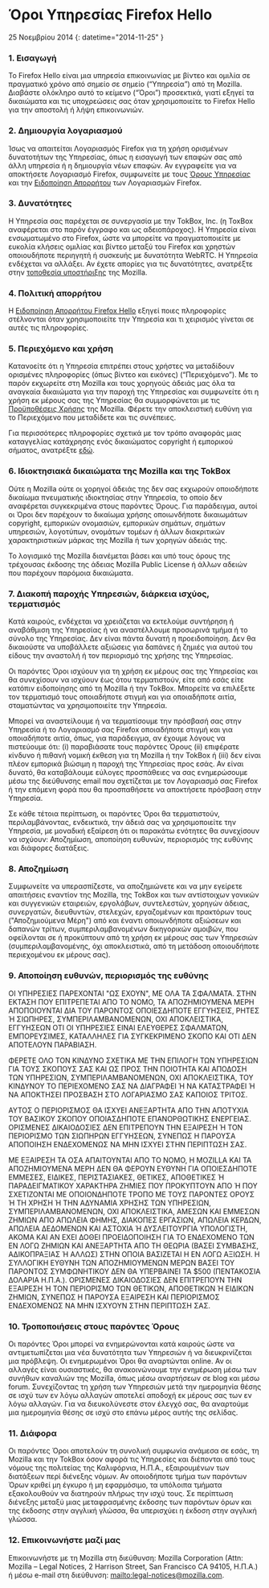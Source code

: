 # Όροι Υπηρεσίας Firefox Hello

25 Νοεμβρίου 2014
{: datetime="2014-11-25" }

### 1. Εισαγωγή 

Το Firefox Hello είναι μια υπηρεσία επικοινωνίας με βίντεο και ομιλία σε πραγματικό χρόνο από σημείο σε σημείο (“Υπηρεσία”) από τη Mozilla.  Διαβάστε ολόκληρο αυτό το κείμενο (“Όροι”) προσεκτικά, γιατί εξηγεί τα δικαιώματα και τις υποχρεώσεις σας όταν χρησιμοποιείτε το Firefox Hello για την αποστολή ή λήψη επικοινωνιών.

### 2. Δημιουργία λογαριασμού

Ίσως να απαιτείται Λογαριασμός Firefox για τη χρήση ορισμένων δυνατοτήτων της Υπηρεσίας, όπως η εισαγωγή των επαφών σας από άλλη υπηρεσία ή η δημιουργία νέων επαφών.  Αν εγγραφείτε για να αποκτήσετε Λογαριασμό Firefox, συμφωνείτε με τους [Όρους Υπηρεσίας](https://www.mozilla.org/en-US/about/legal/terms/services) και την [Ειδοποίηση Απορρήτου](https://www.mozilla.org/en-US/privacy/firefox-cloud) των Λογαριασμών Firefox.

### 3. Δυνατότητες

Η Υπηρεσία σας παρέχεται σε συνεργασία με την TokBox, Inc. (η ToxBox αναφέρεται στο παρόν έγγραφο και ως αδειοπάροχος).  Η Υπηρεσία είναι ενσωματωμένο στο Firefox, ώστε να μπορείτε να πραγματοποιείτε με ευκολία κλήσεις ομιλίας και βίντεο μεταξύ του Firefox και χρηστών οποιουδήποτε περιηγητή ή συσκευής με δυνατότητα WebRTC.  Η Υπηρεσία ενδέχεται να αλλάξει.  Αν έχετε απορίες για τις δυνατότητες, ανατρέξτε στην [τοποθεσία υποστήριξης](https://support.mozilla.org/products/firefox) της Mozilla. 

### 4. Πολιτική απορρήτου

Η [Ειδοποίηση Απορρήτου Firefox Hello](https://www.mozilla.org/privacy/) εξηγεί ποιες πληροφορίες στέλνονται όταν χρησιμοποιείτε την Υπηρεσία και τι χειρισμός γίνεται σε αυτές τις πληροφορίες.

### 5. Περιεχόμενο και χρήση 

Κατανοείτε ότι η Υπηρεσία επιτρέπει στους χρήστες να μεταδίδουν ορισμένες πληροφορίες (όπως βίντεο και εικόνες) (“Περιεχόμενο”).  Με το παρόν εκχωρείτε στη Mozilla και τους χορηγούς άδειάς μας όλα τα αναγκαία δικαιώματα για την παροχή της Υπηρεσίας και συμφωνείτε ότι η χρήση εκ μέρους σας της Υπηρεσίας θα συμμορφώνεται με τις [Προϋποθέσεις Χρήσης](https://www.mozilla.org/about/legal/acceptable-use) της Mozilla. Φέρετε την αποκλειστική ευθύνη για το Περιεχόμενο που μεταδίδετε και τις συνέπειες. 

Για περισσότερες πληροφορίες σχετικά με τον τρόπο αναφοράς μιας καταγγελίας κατάχρησης ενός δικαιώματος copyright ή εμπορικού σήματος, ανατρέξτε [εδώ](https://www.mozilla.org/about/legal/report-abuse/).

### 6. Ιδιοκτησιακά δικαιώματα της Mozilla και της TokBox

Ούτε η Mozilla ούτε οι χορηγοί άδειάς της δεν σας εκχωρούν οποιοδήποτε δικαίωμα πνευματικής ιδιοκτησίας στην Υπηρεσία, το οποίο δεν αναφέρεται συγκεκριμένα στους παρόντες Όρους.  Για παράδειγμα, αυτοί οι Όροι δεν παρέχουν το δικαίωμα χρήσης οποιωνδήποτε δικαιωμάτων copyright, εμπορικών ονομασιών, εμπορικών σημάτων, σημάτων υπηρεσιών, λογοτύπων, ονομάτων τομέων ή άλλων διακριτικών χαρακτηριστικών μάρκας της Mozilla ή των χορηγών άδειάς της.  

Το λογισμικό της Mozilla διανέμεται βάσει και υπό τους όρους της τρέχουσας έκδοσης της άδειας Mozilla Public License ή άλλων αδειών που παρέχουν παρόμοια δικαιώματα.

### 7. Διακοπή παροχής Υπηρεσιών, διάρκεια ισχύος, τερματισμός

Κατά καιρούς, ενδέχεται να χρειάζεται να εκτελούμε συντήρηση ή αναβάθμιση της Υπηρεσίας ή να αναστέλλουμε προσωρινά τμήμα ή το σύνολο της Υπηρεσίας. Δεν είναι πάντα δυνατή η προειδοποίηση. Δεν θα δικαιούστε να υποβάλλετε αξιώσεις για δαπάνες ή ζημιές για αυτού του είδους την αναστολή ή τον περιορισμό της χρήσης της Υπηρεσίας.

Οι παρόντες Όροι ισχύουν για τη χρήση εκ μέρους σας της Υπηρεσίας και θα συνεχίσουν να ισχύουν έως ότου τερματιστούν, είτε από εσάς είτε κατόπιν ειδοποίησης από τη Mozilla ή την TokBox. Μπορείτε να επιλέξετε τον τερματισμό τους οποιαδήποτε στιγμή και για οποιαδήποτε αιτία, σταματώντας να χρησιμοποιείτε την Υπηρεσία.

Μπορεί να αναστείλουμε ή να τερματίσουμε την πρόσβασή σας στην Υπηρεσία ή το Λογαριασμό σας Firefox οποιαδήποτε στιγμή και για οποιαδήποτε αιτία, όπως, για παράδειγμα, αν έχουμε λόγους να πιστεύουμε ότι: (i) παραβιάσατε τους παρόντες Όρους (ii) επιφέρατε κίνδυνο ή πιθανή νομική έκθεση για τη Mozilla ή την TokBox ή (iii) δεν είναι πλέον εμπορικά βιώσιμη η παροχή της Υπηρεσίας προς εσάς. Αν είναι δυνατό, θα καταβάλουμε εύλογες προσπάθειες να σας ενημερώσουμε μέσω της διεύθυνσης email που σχετίζεται με τον Λογαριασμό σας Firefox ή την επόμενη φορά που θα προσπαθήσετε να αποκτήσετε πρόσβαση στην Υπηρεσία.

Σε κάθε τέτοια περίπτωση, οι παρόντες Όροι θα τερματιστούν, περιλαμβάνοντας, ενδεικτικά, την άδειά σας να χρησιμοποιείτε την Υπηρεσία, με μοναδική εξαίρεση ότι οι παρακάτω ενότητες θα συνεχίσουν να ισχύουν: Αποζημίωση, αποποίηση ευθυνών, περιορισμός της ευθύνης και διάφορες διατάξεις.

### 8. Αποζημίωση

Συμφωνείτε να υπερασπίζεστε, να αποζημιώνετε και να μην εγείρετε απαιτήσεις εναντίον της Mozilla, της TokBox και των αντίστοιχων γονικών και συγγενικών εταιρειών, εργολάβων, συντελεστών, χορηγών άδειας, συνεργατών, διευθυντών, στελεχών, εργαζομένων και πρακτόρων τους ("Αποζημιούμενα Μέρη") από και έναντι οποιωνδήποτε αξιώσεων και δαπανών τρίτων, συμπεριλαμβανομένων δικηγορικών αμοιβών, που οφείλονται σε ή προκύπτουν από τη χρήση εκ μέρους σας των Υπηρεσιών (συμπεριλαμβανομένης, όχι αποκλειστικά, από τη μετάδοση οποιουδήποτε περιεχομένου εκ μέρους σας).

### 9. Αποποίηση ευθυνών, περιορισμός της ευθύνης

ΟΙ ΥΠΗΡΕΣΙΕΣ ΠΑΡΕΧΟΝΤΑΙ "ΩΣ ΕΧΟΥΝ", ΜΕ ΟΛΑ ΤΑ ΣΦΑΛΜΑΤΑ. ΣΤΗΝ ΕΚΤΑΣΗ ΠΟΥ ΕΠΙΤΡΕΠΕΤΑΙ ΑΠΟ ΤΟ ΝΟΜΟ, ΤΑ ΑΠΟΖΗΜΙΟΥΜΕΝΑ ΜΕΡΗ ΑΠΟΠΟΙΟΥΝΤΑΙ ΔΙΑ ΤΟΥ ΠΑΡΟΝΤΟΣ ΟΠΟΙΕΣΔΗΠΟΤΕ ΕΓΓΥΗΣΕΙΣ, ΡΗΤΕΣ Ή ΣΙΩΠΗΡΕΣ, ΣΥΜΠΕΡΙΛΑΜΒΑΝΟΜΕΝΩΝ, ΟΧΙ ΑΠΟΚΛΕΙΣΤΙΚΑ, ΕΓΓΥΗΣΕΩΝ ΟΤΙ ΟΙ ΥΠΗΡΕΣΙΕΣ ΕΙΝΑΙ ΕΛΕΥΘΕΡΕΣ ΣΦΑΛΜΑΤΩΝ, ΕΜΠΟΡΕΥΣΙΜΕΣ, ΚΑΤΑΛΛΗΛΕΣ ΓΙΑ ΣΥΓΚΕΚΡΙΜΕΝΟ ΣΚΟΠΟ ΚΑΙ ΟΤΙ ΔΕΝ ΑΠΟΤΕΛΟΥΝ ΠΑΡΑΒΙΑΣΗ.

ΦΕΡΕΤΕ ΟΛΟ ΤΟΝ ΚΙΝΔΥΝΟ ΣΧΕΤΙΚΑ ΜΕ ΤΗΝ ΕΠΙΛΟΓΗ ΤΩΝ ΥΠΗΡΕΣΙΩΝ ΓΙΑ ΤΟΥΣ ΣΚΟΠΟΥΣ ΣΑΣ ΚΑΙ ΩΣ ΠΡΟΣ ΤΗΝ ΠΟΙΟΤΗΤΑ ΚΑΙ ΑΠΟΔΟΣΗ ΤΩΝ ΥΠΗΡΕΣΙΩΝ, ΣΥΜΠΕΡΙΛΑΜΒΑΝΟΜΕΝΩΝ, ΟΧΙ ΑΠΟΚΛΕΙΣΤΙΚΑ, ΤΟΥ ΚΙΝΔΥΝΟΥ ΤΟ ΠΕΡΙΕΧΟΜΕΝΟ ΣΑΣ ΝΑ ΔΙΑΓΡΑΦΕΙ Ή ΝΑ ΚΑΤΑΣΤΡΑΦΕΙ Ή ΝΑ ΑΠΟΚΤΗΣΕΙ ΠΡΟΣΒΑΣΗ ΣΤΟ ΛΟΓΑΡΙΑΣΜΟ ΣΑΣ ΚΑΠΟΙΟΣ ΤΡΙΤΟΣ.

ΑΥΤΟΣ Ο ΠΕΡΙΟΡΙΣΜΟΣ ΘΑ ΙΣΧΥΕΙ ΑΝΕΞΑΡΤΗΤΑ ΑΠΟ ΤΗΝ ΑΠΟΤΥΧΙΑ ΤΟΥ ΒΑΣΙΚΟΥ ΣΚΟΠΟΥ ΟΠΟΙΑΣΔΗΠΟΤΕ ΕΠΑΝΟΡΘΩΤΙΚΗΣ ΕΝΕΡΓΕΙΑΣ. ΟΡΙΣΜΕΝΕΣ ΔΙΚΑΙΟΔΟΣΙΕΣ ΔΕΝ ΕΠΙΤΡΕΠΟΥΝ ΤΗΝ ΕΞΑΙΡΕΣΗ Ή ΤΟΝ ΠΕΡΙΟΡΙΣΜΟ ΤΩΝ ΣΙΩΠΗΡΩΝ ΕΓΓΥΗΣΕΩΝ, ΣΥΝΕΠΩΣ Η ΠΑΡΟΥΣΑ ΑΠΟΠΟΙΗΣΗ ΕΝΔΕΧΟΜΕΝΩΣ ΝΑ ΜΗΝ ΙΣΧΥΕΙ ΣΤΗΝ ΠΕΡΙΠΤΩΣΗ ΣΑΣ.

ΜΕ ΕΞΑΙΡΕΣΗ ΤΑ ΟΣΑ ΑΠΑΙΤΟΥΝΤΑΙ ΑΠΟ ΤΟ ΝΟΜΟ, Η MOZILLA ΚΑΙ ΤΑ ΑΠΟΖΗΜΙΟΥΜΕΝΑ ΜΕΡΗ ΔΕΝ ΘΑ ΦΕΡΟΥΝ ΕΥΘΥΝΗ ΓΙΑ ΟΠΟΙΕΣΔΗΠΟΤΕ ΕΜΜΕΣΕΣ, ΕΙΔΙΚΕΣ, ΠΕΡΙΣΤΑΣΙΑΚΕΣ, ΘΕΤΙΚΕΣ, ΑΠΟΘΕΤΙΚΕΣ Ή ΠΑΡΑΔΕΙΓΜΑΤΙΚΟΥ ΧΑΡΑΚΤΗΡΑ ΖΗΜΙΕΣ ΠΟΥ ΠΡΟΚΥΠΤΟΥΝ ΑΠΟ Ή ΠΟΥ ΣΧΕΤΙΖΟΝΤΑΙ ΜΕ ΟΠΟΙΟΝΔΗΠΟΤΕ ΤΡΟΠΟ ΜΕ ΤΟΥΣ ΠΑΡΟΝΤΕΣ ΟΡΟΥΣ Ή ΤΗ ΧΡΗΣΗ Ή ΤΗΝ ΑΔΥΝΑΜΙΑ ΧΡΗΣΗΣ ΤΩΝ ΥΠΗΡΕΣΙΩΝ, ΣΥΜΠΕΡΙΛΑΜΒΑΝΟΜΕΝΩΝ, ΟΧΙ ΑΠΟΚΛΕΙΣΤΙΚΑ, ΑΜΕΣΩΝ ΚΑΙ ΕΜΜΕΣΩΝ ΖΗΜΙΩΝ ΑΠΟ ΑΠΩΛΕΙΑ ΦΗΜΗΣ, ΔΙΑΚΟΠΕΣ ΕΡΓΑΣΙΩΝ, ΑΠΩΛΕΙΑ ΚΕΡΔΩΝ, ΑΠΩΛΕΙΑ ΔΕΔΟΜΕΝΩΝ ΚΑΙ ΑΣΤΟΧΙΑ Ή ΔΥΣΛΕΙΤΟΥΡΓΙΑ ΥΠΟΛΟΓΙΣΤΗ, ΑΚΟΜΑ ΚΑΙ ΑΝ ΕΧΕΙ ΔΟΘΕΙ ΠΡΟΕΙΔΟΠΟΙΗΣΗ ΓΙΑ ΤΟ ΕΝΔΕΧΟΜΕΝΟ ΤΩΝ ΕΝ ΛΟΓΩ ΖΗΜΙΩΝ ΚΑΙ ΑΝΕΞΑΡΤΗΤΑ ΑΠΟ ΤΗ ΘΕΩΡΙΑ (ΒΑΣΕΙ ΣΥΜΒΑΣΗΣ, ΑΔΙΚΟΠΡΑΞΙΑΣ Ή ΑΛΛΩΣ) ΣΤΗΝ ΟΠΟΙΑ ΒΑΣΙΖΕΤΑΙ Η ΕΝ ΛΟΓΩ ΑΞΙΩΣΗ. Η ΣΥΛΛΟΓΙΚΗ ΕΥΘΥΝΗ ΤΩΝ ΑΠΟΖΗΜΙΟΥΜΕΝΩΝ ΜΕΡΩΝ ΒΑΣΕΙ ΤΟΥ ΠΑΡΟΝΤΟΣ ΣΥΜΦΩΝΗΤΙΚΟΥ ΔΕΝ ΘΑ ΥΠΕΡΒΑΙΝΕΙ ΤΑ $500 (ΠΕΝΤΑΚΟΣΙΑ ΔΟΛΑΡΙΑ Η.Π.Α.). ΟΡΙΣΜΕΝΕΣ ΔΙΚΑΙΟΔΟΣΙΕΣ ΔΕΝ ΕΠΙΤΡΕΠΟΥΝ ΤΗΝ ΕΞΑΙΡΕΣΗ Ή ΤΟΝ ΠΕΡΙΟΡΙΣΜΟ ΤΩΝ ΘΕΤΙΚΩΝ, ΑΠΟΘΕΤΙΚΩΝ Ή ΕΙΔΙΚΩΝ ΖΗΜΙΩΝ, ΣΥΝΕΠΩΣ Η ΠΑΡΟΥΣΑ ΕΞΑΙΡΕΣΗ ΚΑΙ ΠΕΡΙΟΡΙΣΜΟΣ ΕΝΔΕΧΟΜΕΝΩΣ ΝΑ ΜΗΝ ΙΣΧΥΟΥΝ ΣΤΗΝ ΠΕΡΙΠΤΩΣΗ ΣΑΣ.

### 10. Τροποποιήσεις στους παρόντες Όρους

Οι παρόντες Όροι μπορεί να ενημερώνονται κατά καιρούς ώστε να αντιμετωπίζεται μια νέα δυνατότητα των Υπηρεσιών ή να διευκρινίζεται μια πρόβλεψη. Οι ενημερωμένοι Όροι θα αναρτώνται online. Αν οι αλλαγές είναι ουσιαστικές, θα ανακοινώνουμε την ενημέρωση μέσω των συνήθων καναλιών της Mozilla, όπως μέσω αναρτήσεων σε blog και μέσω forum. Συνεχίζοντας τη χρήση των Υπηρεσιών μετά την ημερομηνία θέσης σε ισχύ των εν λόγω αλλαγών αποτελεί αποδοχή εκ μέρους σας των εν λόγω αλλαγών. Για να διευκολύνεστε στον έλεγχό σας, θα αναρτούμε μια ημερομηνία θέσης σε ισχύ στο επάνω μέρος αυτής της σελίδας.

### 11. Διάφορα

Οι παρόντες Όροι αποτελούν τη συνολική συμφωνία ανάμεσα σε εσάς, τη Mozilla και την TokBox όσον αφορά τις Υπηρεσίες και διέπονται από τους νόμους της πολιτείας της Καλιφόρνια, Η.Π.Α., εξαιρουμένων των διατάξεων περί διένεξης νόμων. Αν οποιοδήποτε τμήμα των παρόντων Όρων κριθεί μη έγκυρο ή μη εφαρμόσιμο, τα υπόλοιπα τμήματα εξακολουθούν να διατηρούν πλήρως την ισχύ τους. Σε περίπτωση διένεξης μεταξύ μιας μεταφρασμένης έκδοσης των παρόντων όρων και της έκδοσης στην αγγλική γλώσσα, θα υπερισχύει η έκδοση στην αγγλική γλώσσα.

### 12. Επικοινωνήστε μαζί μας

Επικοινωνήστε με τη Mozilla στη διεύθυνση: Mozilla Corporation (Attn: Mozilla – Legal Notices, 2 Harrison Street, San Francisco CA 94105, Η.Π.Α.) ή μέσω e-mail στη διεύθυνση: <mailto:legal-notices@mozilla.com>.
